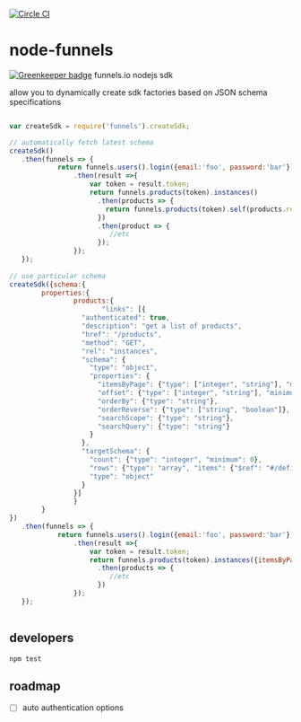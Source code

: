 [![Circle CI](https://circleci.com/gh/continuous-software/node-funnels.svg?style=svg)](https://circleci.com/gh/continuous-software/node-funnels)

# node-funnels

[![Greenkeeper badge](https://badges.greenkeeper.io/continuous-software/node-funnels.svg)](https://greenkeeper.io/)
funnels.io nodejs sdk

allow you to dynamically create sdk factories based on JSON schema specifications

```Javascript

var createSdk = require('funnels').createSdk;

// automatically fetch latest schema
createSdk()
   .then(funnels => {
   			return funnels.users().login({email:'foo', password:'bar'})
   				.then(result =>{
   					var token = result.token;
   					return funnels.products(token).instances()
   					  .then(products => {
   					  	return funnels.products(token).self(products.rows[0].id);
   					  })
   					  .then(product => {
   					     //etc
   					  });
   				});
   });
   
// use particular schema
createSdk({schema:{
		properties:{
				products:{
					   "links": [{
                  "authenticated": true,
                  "description": "get a list of products",
                  "href": "/products",
                  "method": "GET",
                  "rel": "instances",
                  "schema": {
                    "type": "object",
                    "properties": {
                      "itemsByPage": {"type": ["integer", "string"], "minimum": 0},
                      "offset": {"type": ["integer", "string"], "minimum": 0},
                      "orderBy": {"type": "string"},
                      "orderReverse": {"type": ["string", "boolean"]},
                      "searchScope": {"type": "string"},
                      "searchQuery": {"type": "string"}
                    }
                  },
                  "targetSchema": {
                    "count": {"type": "integer", "minimum": 0},
                    "rows": {"type": "array", "items": {"$ref": "#/definitions/products"}},
                    "type": "object"
                  }
                }]
				}
		}
})
   .then(funnels => {
   			return funnels.users().login({email:'foo', password:'bar'})
   				.then(result =>{
   					var token = result.token;
   					return funnels.products(token).instances({itemsByPage:20})
   					  .then(products => {
   					  	 //etc
   					  })
   				});
   });
   
```

## developers

``npm test`` 

## roadmap

- [ ] auto authentication options

